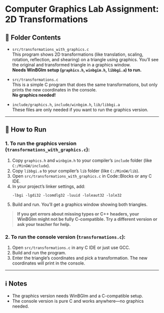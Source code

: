 


# Computer Graphics Lab Assignment: 2D Transformations

## 📁 Folder Contents

- `src/transformations_with_graphics.c`  
   This program shows 2D transformations (like translation, scaling, rotation, reflection, and shearing) on a triangle using graphics. You’ll see the original and transformed triangle in a graphics window.  
   **Needs WinBGIm setup (`graphics.h`, `winbgim.h`, `libbgi.a`) to run.**

- `src/transformations.c`  
   This is a simple C program that does the same transformations, but only prints the new coordinates in the console.  
   **No graphics needed!**

- `include/graphics.h`, `include/winbgim.h`, `lib/libbgi.a`  
   These files are only needed if you want to run the graphics version.

---

## 🚀 How to Run

### 1. To run the graphics version (`transformations_with_graphics.c`):
1. Copy `graphics.h` and `winbgim.h` to your compiler’s `include` folder (like `C:/MinGW/include`).
2. Copy `libbgi.a` to your compiler’s `lib` folder (like `C:/MinGW/lib`).
3. Open `src/transformations_with_graphics.c` in Code::Blocks or any C IDE.
4. In your project’s linker settings, add:
    ```
    -lbgi -lgdi32 -lcomdlg32 -luuid -loleaut32 -lole32
    ```
5. Build and run. You’ll get a graphics window showing both triangles.

> **If you get errors about missing types or C++ headers, your WinBGIm might not be fully C-compatible. Try a different version or ask your teacher for help.**

### 2. To run the console version (`transformations.c`):
1. Open `src/transformations.c` in any C IDE or just use GCC.
2. Build and run the program.
3. Enter the triangle’s coordinates and pick a transformation. The new coordinates will print in the console.

---

## ℹ️ Notes
- The graphics version needs WinBGIm and a C-compatible setup.
- The console version is pure C and works anywhere—no graphics needed.



